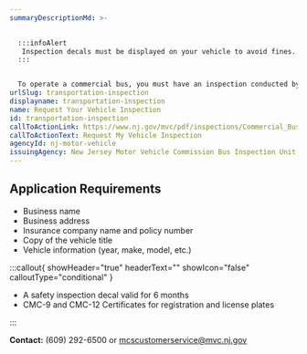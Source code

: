 ```yaml
---
summaryDescriptionMd: >-
  

  :::infoAlert
   Inspection decals must be displayed on your vehicle to avoid fines.
  :::


  To operate a commercial bus, you must have an inspection conducted by the New Jersey Motor Vehicle Commission Bus Inspection Unit. Once your application is reviewed, you will be contacted by an inspector to schedule an inspection date.
urlSlug: transportation-inspection
displayname: transportation-inspection
name: Request Your Vehicle Inspection
id: transportation-inspection
callToActionLink: https://www.nj.gov/mvc/pdf/inspections/Commercial_Bus_Application.pdf
callToActionText: Request My Vehicle Inspection
agencyId: nj-motor-vehicle
issuingAgency: New Jersey Motor Vehicle Commission Bus Inspection Unit
---
```


## Application Requirements

- Business name
- Business address
- Insurance company name and policy number
- Copy of the vehicle title
- Vehicle information (year, make, model, etc.)

:::callout{ showHeader="true" headerText="" showIcon="false" calloutType="conditional" }

- A safety inspection decal valid for 6 months
- CMC-9 and CMC-12 Certificates for registration and license plates

:::

**Contact:** (609) 292-6500 or mcscustomerservice@mvc.nj.gov
